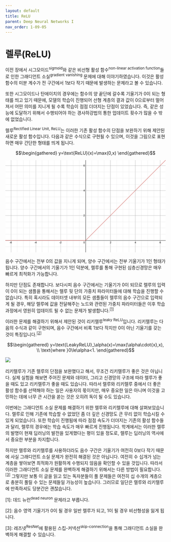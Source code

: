 ```yaml
---
layout: default
title: ReLU
parent: Deep Neural Networks I
nav_order: 1-09-05
---
```


# 렐루(ReLU)

이전 장에서 시그모이드<sup>sigmoid</sup>와 같은 비선형 활성 함수<sup>non-linear activation function</sup>들로 인한 그래디언트 소실<sup>gradient vanishing</sup> 문제에 대해 이야기하였습니다.
이것은 활성 함수의 미분 계수가 전 구간에서 1보다 작기 때문에 발생하는 문제라고 볼 수 있습니다.

또한 시그모이드나 탄에이치의 경우에는 함수의 양 끝단에 갈수록 기울기가 0이 되는 형태를 띄고 있기 때문에, 모델의 학습이 진행되어 선형 계층의 결과 값이 0으로부터 멀어져서 어떤 의미를 지니게 될 수록 학습이 점점 더뎌지는 단점이 있었습니다.
즉, 같은 성능에 도달하기 위해서 수행되어야 하는 경사하강법의 통한 업데이트 횟수가 많을 수 밖에 없었습니다.

렐루<sup>Rectified Linear Unit, ReLU</sup>는 이러한 기존 활성 함수의 단점을 보완하기 위해 제안된 새로운 활성 함수입니다.
다음과 같은 수식으로 구현될 수 있으며, 이것을 그림으로 표현하면 매우 간단한 형태를 띄게 됩니다.

$$\begin{gathered}
y=\text{ReLU}(x)=\max(0,x)
\end{gathered}$$

![](../../assets/images/1-09/05-relu.png)

음수 구간에서는 전부 0의 값을 지니게 되며, 양수 구간에서는 전부 기울기가 1인 형태가 됩니다.
양수 구간에서의 기울기가 1인 덕분에, 렐루를 통해 구현된 심층신경망은 매우 빠르게 최적화가 가능합니다.

하지만 단점도 존재합니다.
보다시피 음수 구간에서는 기울기가 0이 되므로 렐루의 입력이 0이 되는 샘플을 통해서는 렐루 뒷 단의 가중치 파라미터들에 대해 학습을 진행할 수 없습니다.
특히 혹시라도 데이터셋 내부의 모든 샘플들이 렐루의 음수 구간으로 입력되게 될 경우, 해당 렐루에 값을 전달해주는 노드와 관련된 가중치 파라미터들은 이후 학습 과정에서 영원히 업데이트 될 수 없는 문제가 발생합니다.<sup>[[1]](#footnote_1)</sup>

이러한 문제를 해결하기 위해서 제안된 것이 리키렐루<sup>leaky ReLU</sup>입니다.
리키렐루는 다음의 수식과 같이 구현되며, 음수 구간에서 비록 1보다 작지만 0이 아닌 기울기를 갖는 것이 특징입니다.<sup>[[2]](#footnote_2)</sup>

$$\begin{gathered}
y=\text{LeakyReLU}_\alpha(x)=\max(\alpha\cdot{x},x), \\
\text{where }0\le\alpha<1.
\end{gathered}$$

![](../../assets/images/1-09/06-leaky_relu.png)

리키렐루가 기존 렐루의 단점을 보완했다고 해서, 무조건 리키렐루가 좋은 것은 아닙니다.
실제 실험을 해보면 주어진 문제와 데이터, 그리고 신경망의 구조에 따라 렐루가 좋을 때도 있고 리키렐루가 좋을 때도 있습니다.
따라서 렐루와 리키렐루 중에서 더 좋은 활성 함수를 선택해야 하는 일은 사용자의 몫이지만, 매우 중요한 일은 아니며 이것을 고민하는 데에 너무 큰 시간을 쏟는 것은 오히려 독이 될 수도 있습니다.

이번에는 그래디언트 소실 문제를 해결하기 위한 렐루와 리키렐루에 대해 살펴보았습니다.
렐루로 인해 기존에 학습할 수 없었던 좀 더 깊은 신경망도 큰 무리 없이 학습시킬 수 있게 되었습니다.
또한 학습이 진행됨에 따라 점점 속도가 더뎌지는 기존의 활성 함수들과 달리, 렐루의 경우에는 학습 속도가 매우 빠르게 진행됩니다.
학계에서는 이러한 렐루의 발명이 현재 딥러닝의 발전을 있게했다는 평이 있을 정도로, 렐루는 딥러닝의 역사에서 중요한 부분을 차지합니다.

하지만 렐루와 리키렐루를 사용하더라도 음수 구간은 기울기가 여전히 0보다 작기 때문에 사실 그래디언트 소실 문제가 완전히 해결된 것은 아닙니다.
여전히 수 십개가 넘는 계층을 쌓아보면 최적화가 원활하게 수행되지 않음을 확인할 수 있을 것입니다.
따라서 이러한 그래디언트 소실 문제를 완벽하게 해결하기 위해서는 다른 방법이 필요합니다.<sup>[[3]](#footnote_3)</sup>
그렇지만 보통 이 글을 읽고 있는 독자분들이 풀 문제들은 여전히 십 수개의 계층으로 충분히 풀릴 수 있는 문제들일 가능성이 높습니다.
그러므로 일단은 렐루와 리키렐루에 만족하셔도 당분간은 괜찮습니다.

<a name="footnote_1">[1]</a>: 데드 뉴런<sup>dead neuron</sup> 문제라고 부릅니다.

<a name="footnote_2">[2]</a>: 음수 영역 기울기가 0이 될 경우 일반 렐루가 되고, 1이 될 경우 비선형성을 잃게 됩니다.

<a name="footnote_3">[3]</a>: 레즈넷<sup>ResNet</sup>에 활용된 스킵-커넥션<sup>skip-connection</sup>을 통해 그래디언트 소실을 완벽하게 해결할 수 있습니다.
